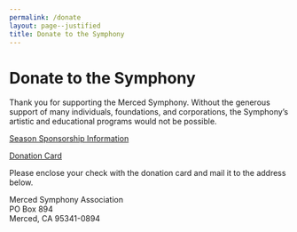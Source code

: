 ```yaml
---
permalink: /donate
layout: page--justified
title: Donate to the Symphony
---
```


# Donate to the Symphony

Thank you for supporting the Merced Symphony. Without the generous support of many individuals, foundations, and corporations, the Symphony’s artistic and educational programs would not be possible.

<p class="text-centered"><a class="button" href="/assets/documents/2021-2022 Season Sponsorship.pdf">Season Sponsorship Information</a></p>

<p class="text-centered"><a class="button" href="/assets/documents/Donation Cards.pdf">Donation Card</a></p>

Please enclose your check with the donation card and mail it to the address below.

Merced Symphony Association<br />
PO Box 894<br />
Merced, CA 95341-0894
